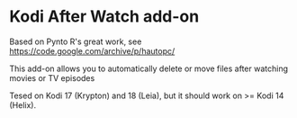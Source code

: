 # Kodi After Watch add-on
Based on Pynto R's great work, see https://code.google.com/archive/p/hautopc/

This add-on allows you to automatically delete or move files after watching movies or TV episodes

Tesed on Kodi 17 (Krypton) and 18 (Leia), but it should work on >= Kodi 14 (Helix).
